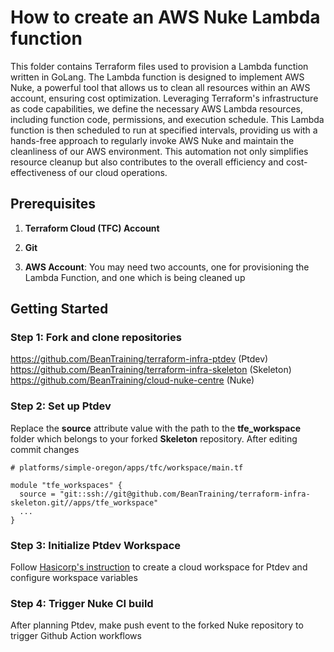 # How to create an AWS Nuke Lambda function

This folder contains Terraform files used to provision a Lambda function written in GoLang. The Lambda function is designed to implement AWS Nuke, a powerful tool that allows us to clean all resources within an AWS account, ensuring cost optimization. Leveraging Terraform's infrastructure as code capabilities, we define the necessary AWS Lambda resources, including function code, permissions, and execution schedule. This Lambda function is then scheduled to run at specified intervals, providing us with a hands-free approach to regularly invoke AWS Nuke and maintain the cleanliness of our AWS environment. This automation not only simplifies resource cleanup but also contributes to the overall efficiency and cost-effectiveness of our cloud operations.

## Prerequisites

1. **Terraform Cloud (TFC) Account**

2. **Git**

3. **AWS Account**: You may need two accounts, one for provisioning the Lambda Function, and one which is being cleaned up

## Getting Started

### Step 1: Fork and clone repositories

https://github.com/BeanTraining/terraform-infra-ptdev (Ptdev)
https://github.com/BeanTraining/terraform-infra-skeleton (Skeleton)
https://github.com/BeanTraining/cloud-nuke-centre (Nuke)

### Step 2: Set up Ptdev

Replace the **source** attribute value with the path to the **tfe_workspace** folder which belongs to your forked **Skeleton** repository. After editing commit changes

```hcl
# platforms/simple-oregon/apps/tfc/workspace/main.tf

module "tfe_workspaces" {
  source = "git::ssh://git@github.com/BeanTraining/terraform-infra-skeleton.git//apps/tfe_workspace"
  ...
}
```

### Step 3: Initialize Ptdev Workspace
Follow [Hasicorp's instruction](https://developer.hashicorp.com/terraform/tutorials/cloud-get-started/cloud-workspace-create) to create a cloud workspace for Ptdev and configure workspace variables

### Step 4: Trigger Nuke CI build
After planning Ptdev, make push event to the forked Nuke repository to trigger Github Action workflows
